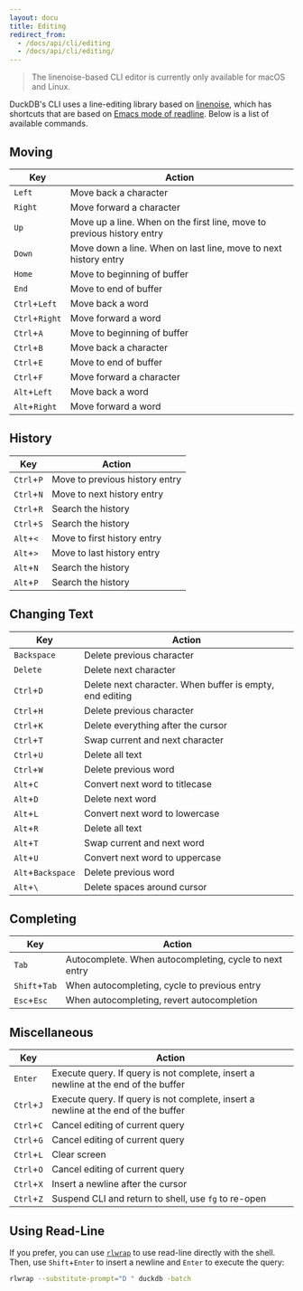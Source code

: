 ```yaml
---
layout: docu
title: Editing
redirect_from:
  - /docs/api/cli/editing
  - /docs/api/cli/editing/
---
```


> The linenoise-based CLI editor is currently only available for macOS and Linux.

DuckDB's CLI uses a line-editing library based on [linenoise](https://github.com/antirez/linenoise), which has shortcuts that are based on [Emacs mode of readline](https://readline.kablamo.org/emacs.html). Below is a list of available commands.

## Moving

|       Key       |                                 Action                                 |
|-----------------|------------------------------------------------------------------------|
| `Left`          | Move back a character                                                  |
| `Right`         | Move forward a character                                               |
| `Up`            | Move up a line. When on the first line, move to previous history entry |
| `Down`          | Move down a line. When on last line, move to next history entry        |
| `Home`          | Move to beginning of buffer                                            |
| `End`           | Move to end of buffer                                                  |
| `Ctrl`+`Left`   | Move back a word                                                       |
| `Ctrl`+`Right`  | Move forward a word                                                    |
| `Ctrl`+`A`      | Move to beginning of buffer                                            |
| `Ctrl`+`B`      | Move back a character                                                  |
| `Ctrl`+`E`      | Move to end of buffer                                                  |
| `Ctrl`+`F`      | Move forward a character                                               |
| `Alt`+`Left`    | Move back a word                                                       |
| `Alt`+`Right`   | Move forward a word                                                    |

## History

|     Key    |            Action              |
|------------|--------------------------------|
| `Ctrl`+`P` | Move to previous history entry |
| `Ctrl`+`N` | Move to next history entry     |
| `Ctrl`+`R` | Search the history             |
| `Ctrl`+`S` | Search the history             |
| `Alt`+`<`  | Move to first history entry    |
| `Alt`+`>`  | Move to last history entry     |
| `Alt`+`N`  | Search the history             |
| `Alt`+`P`  | Search the history             |

## Changing Text

|        Key        | Action                                                   |
|-------------------|----------------------------------------------------------|
| `Backspace`       | Delete previous character                                |
| `Delete`          | Delete next character                                    |
| `Ctrl`+`D`        | Delete next character. When buffer is empty, end editing |
| `Ctrl`+`H`        | Delete previous character                                |
| `Ctrl`+`K`        | Delete everything after the cursor                       |
| `Ctrl`+`T`        | Swap current and next character                          |
| `Ctrl`+`U`        | Delete all text                                          |
| `Ctrl`+`W`        | Delete previous word                                     |
| `Alt`+`C`         | Convert next word to titlecase                           |
| `Alt`+`D`         | Delete next word                                         |
| `Alt`+`L`         | Convert next word to lowercase                           |
| `Alt`+`R`         | Delete all text                                          |
| `Alt`+`T`         | Swap current and next word                               |
| `Alt`+`U`         | Convert next word to uppercase                           |
| `Alt`+`Backspace` | Delete previous word                                     |
| `Alt`+`\`         | Delete spaces around cursor                              |

## Completing

|      Key      |                          Action                        |
|---------------|--------------------------------------------------------|
| `Tab`         | Autocomplete. When autocompleting, cycle to next entry |
| `Shift`+`Tab` | When autocompleting, cycle to previous entry           |
| `Esc`+`Esc`   | When autocompleting, revert autocompletion             |

## Miscellaneous

|    Key     |                           Action                                                   |
|------------|------------------------------------------------------------------------------------|
| `Enter`    | Execute query. If query is not complete, insert a newline at the end of the buffer |
| `Ctrl`+`J` | Execute query. If query is not complete, insert a newline at the end of the buffer |
| `Ctrl`+`C` | Cancel editing of current query                                                    |
| `Ctrl`+`G` | Cancel editing of current query                                                    |
| `Ctrl`+`L` | Clear screen                                                                       |
| `Ctrl`+`O` | Cancel editing of current query                                                    |
| `Ctrl`+`X` | Insert a newline after the cursor                                                  |
| `Ctrl`+`Z` | Suspend CLI and return to shell, use `fg` to re-open                               |

## Using Read-Line

If you prefer, you can use [`rlwrap`](https://github.com/hanslub42/rlwrap) to use read-line directly with the shell. Then, use `Shift`+`Enter` to insert a newline and `Enter` to execute the query:

```bash
rlwrap --substitute-prompt="D " duckdb -batch
```
